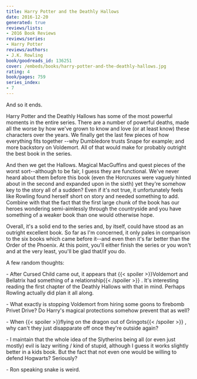 ```yaml
---
title: Harry Potter and the Deathly Hallows
date: 2016-12-20
generated: true
reviews/lists:
- 2016 Book Reviews
reviews/series:
- Harry Potter
reviews/authors:
- J.K. Rowling
book/goodreads_id: 136251
cover: /embeds/books/harry-potter-and-the-deathly-hallows.jpg
rating: 4
book/pages: 759
series_index:
- 7
---
```

And so it ends.  

Harry Potter and the Deathly Hallows has some of the most powerful moments in the entire series. There are a number of powerful deaths, made all the worse by how we've grown to know and love (or at least know) these characters over the years. We finally get the last few pieces of how everything fits together --why Dumbledore trusts Snape for example; and more backstory on Voldemort. All of that would make for probably outright the best book in the series.  

<!--more-->

And then we get the Hallows. Magical MacGuffins and quest pieces of the worst sort--although to be fair, I guess they are functional. We've never heard about them before this book (even the Horcruxes were vaguely hinted about in the second and expanded upon in the sixth) yet they're somehow key to the story all of a sudden? Even if it's not true, it unfortunately feels like Rowling found herself short on story and needed something to add. Combine with that the fact that the first large chunk of the book has our heroes wondering semi-aimlessly through the countryside and you have something of a weaker book than one would otherwise hope.  

Overall, it's a solid end to the series and, by itself, could have stood as an outright excellent book. So far as I'm concerned, it only pales in comparison to the six books which came before it--and even then it's far better than the Order of the Phoenix. At this point, you'll either finish the series or you won't and at the very least, you'll be glad that/if you do.  

A few random thoughts:  

\- After Cursed Child came out, it appears that  {{< spoiler >}}Voldemort and Bellatrix had something of a relationship{{< /spoiler >}}  . It's interesting reading the first chapter of the Deathly Hallows with that in mind. Perhaps Rowling actually did plan it all along.  

\- What exactly is stopping Voldemort from hiring some goons to firebomb Privet Drive? Do Harry's magical protections somehow prevent that as well?  

\- When  {{< spoiler >}}flying on the dragon out of Gringots{{< /spoiler >}}  , why can't they just disapparate off once they're outside again?  

\- I maintain that the whole idea of the Slytherins being all (or even just mostly) evil is lazy writing / kind of stupid, although I guess it works slightly better in a kids book. But the fact that not even one would be willing to defend Hogwarts? Seriously?  

\- Ron speaking snake is weird.